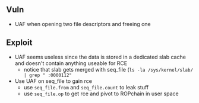 ## Vuln
* UAF when opening two file descriptors and freeing one

## Exploit
* UAF seems useless since the data is stored in a dedicated slab cache
and doesn't contain anything useable for RCE
  * notice that slab gets merged with seq_file (`ls -la /sys/kernel/slab/ | grep " :0000112"`
* Use UAF on seq_file to gain rce
  * use `seq_file.from` and `seq_file.count` to leak stuff
  * use `seq_file.op` to get rce and pivot to ROPchain in user space
